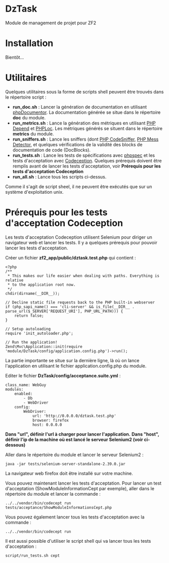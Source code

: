 DzTask
=========

Module de management de projet pour ZF2

Installation
==========
Bientôt...

Utilitaires
==================

Quelques utilitaires sous la forme de scripts shell peuvent être trouvés dans le répertoire script :

- **run_doc.sh** : Lancer la génération de documentation en utilisant [phpDocumentor](http://www.phpdoc.org/). La documentation générée se situe dans le répertoire **doc** du module.
- **run_metrics.sh** : Lance la génération des métriques en utilisant [PHP Depend](http://pdepend.org/) et [PHPLoc](https://github.com/sebastianbergmann/phploc). Les métriques générés se situent dans le répertoire **metrics** du module.
- **run_sniffers.sh** : Lance les sniffers (dont [PHP CodeSniffer](https://github.com/squizlabs/PHP_CodeSniffer), [PHP Mess Detector](http://phpmd.org/), et quelques vérifications de la validité des blocks de documentation de code (DocBlocks).
- **run_tests.sh** : Lance les tests de spécifications avec [phpspec](http://www.phpspec.net/) et les tests d'acceptation avec [Codeception](http://codeception.com/). Quelques prérequis doivent être remplis avant de lancer les tests d'acceptation, voir **Prérequis pour les tests d'acceptation Codeception**
- **run_all.sh** : Lance tous les scripts ci-dessus.

Comme il s'agit de script sheel, il ne peuvent être exécutés que sur un système d'exploitation unix.

Prérequis pour les tests d'acceptation Codeception
=====================================
Les tests d'acceptation Codeception utilisent Selenium pour diriger un navigateur web et lancer les tests.
Il y a quelques prérequis pour pouvoir lancer les tests d'acceptation.

Créer un fichier **zf2\_app/public/dztask.test.php** qui contient :

	<?php
	/**
	 * This makes our life easier when dealing with paths. Everything is relative
	 * to the application root now.
	 */
	chdir(dirname(__DIR__));

	// Decline static file requests back to the PHP built-in webserver
	if (php_sapi_name() === 'cli-server' && is_file(__DIR__ . parse_url($_SERVER['REQUEST_URI'], PHP_URL_PATH))) {
    	return false;
	}

	// Setup autoloading
	require 'init_autoloader.php';

	// Run the application!
	Zend\Mvc\Application::init(require 'module/DzTask/config/application.config.php')->run();
	
La partie importante se situe sur la dernière ligne, là où on lance l'application en utilisant le fichier application.config.php du module.

Editer le fichier **DzTask/config/acceptance.suite.yml** :

	class_name: WebGuy
	modules:
    	enabled:
	        - Db
	        - WebDriver
	    config:
    	    WebDriver:
        	    url: 'http://0.0.0.0/dztask.test.php'
	            browser: firefox
	            host: 0.0.0.0

**Dans "url", définir l'url à charger pour lancer l'application.**
**Dans "host", définir l'ip de la machine où est lancé le serveur Selenium2 (voir ci-dessous)**

Aller dans le répertoire du module et lancer le serveur Selenium2 :
	
	java -jar tests/selenium-server-standalone-2.39.0.jar

La navigateur web firefox doit être installé sur votre machine.

Vous pouvez maintenant lancer les tests d'acceptation.
Pour lancer un test d'acceptation (ShowModuleInformationCept par exemple), aller dans le répertoire du module et lancer la commande :

	../../vendor/bin/codecept run tests/acceptance/ShowModuleInformationsCept.php
	
Vous pouvez également lancer tous les tests d'acceptation avec la commande :

	../../vendor/bin/codecept run
	
Il est aussi possible d'utiliser le script shell qui va lancer tous les tests d'acceptation :

	script/run_tests.sh cept